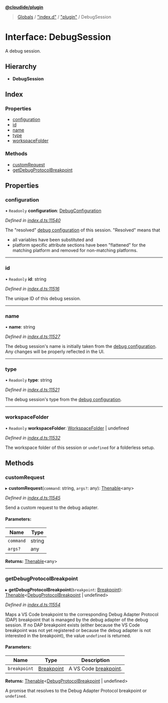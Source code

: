 **[@cloudide/plugin](../README.md)**

> [Globals](../README.md) / ["index.d"](../modules/_index_d_.md) / ["plugin"](../modules/_index_d_._plugin_.md) / DebugSession

# Interface: DebugSession

A debug session.

## Hierarchy

* **DebugSession**

## Index

### Properties

* [configuration](_index_d_._plugin_.debugsession.md#configuration)
* [id](_index_d_._plugin_.debugsession.md#id)
* [name](_index_d_._plugin_.debugsession.md#name)
* [type](_index_d_._plugin_.debugsession.md#type)
* [workspaceFolder](_index_d_._plugin_.debugsession.md#workspacefolder)

### Methods

* [customRequest](_index_d_._plugin_.debugsession.md#customrequest)
* [getDebugProtocolBreakpoint](_index_d_._plugin_.debugsession.md#getdebugprotocolbreakpoint)

## Properties

### configuration

• `Readonly` **configuration**: [DebugConfiguration](_index_d_._plugin_.debugconfiguration.md)

*Defined in [index.d.ts:11540](https://github.com/shuyaqian/cloudide-plugin-api/blob/57a3a2a/index.d.ts#L11540)*

The "resolved" [debug configuration](#DebugConfiguration) of this session.
"Resolved" means that
- all variables have been substituted and
- platform specific attribute sections have been "flattened" for the matching platform and removed for non-matching platforms.

___

### id

• `Readonly` **id**: string

*Defined in [index.d.ts:11516](https://github.com/shuyaqian/cloudide-plugin-api/blob/57a3a2a/index.d.ts#L11516)*

The unique ID of this debug session.

___

### name

•  **name**: string

*Defined in [index.d.ts:11527](https://github.com/shuyaqian/cloudide-plugin-api/blob/57a3a2a/index.d.ts#L11527)*

The debug session's name is initially taken from the [debug configuration](#DebugConfiguration).
Any changes will be properly reflected in the UI.

___

### type

• `Readonly` **type**: string

*Defined in [index.d.ts:11521](https://github.com/shuyaqian/cloudide-plugin-api/blob/57a3a2a/index.d.ts#L11521)*

The debug session's type from the [debug configuration](#DebugConfiguration).

___

### workspaceFolder

• `Readonly` **workspaceFolder**: [WorkspaceFolder](_index_d_._plugin_.workspacefolder.md) \| undefined

*Defined in [index.d.ts:11532](https://github.com/shuyaqian/cloudide-plugin-api/blob/57a3a2a/index.d.ts#L11532)*

The workspace folder of this session or `undefined` for a folderless setup.

## Methods

### customRequest

▸ **customRequest**(`command`: string, `args?`: any): [Thenable](_index_d_.thenable.md)\<any>

*Defined in [index.d.ts:11545](https://github.com/shuyaqian/cloudide-plugin-api/blob/57a3a2a/index.d.ts#L11545)*

Send a custom request to the debug adapter.

#### Parameters:

Name | Type |
------ | ------ |
`command` | string |
`args?` | any |

**Returns:** [Thenable](_index_d_.thenable.md)\<any>

___

### getDebugProtocolBreakpoint

▸ **getDebugProtocolBreakpoint**(`breakpoint`: [Breakpoint](../classes/_index_d_._plugin_.breakpoint.md)): [Thenable](_index_d_.thenable.md)\<[DebugProtocolBreakpoint](_index_d_._plugin_.debugprotocolbreakpoint.md) \| undefined>

*Defined in [index.d.ts:11554](https://github.com/shuyaqian/cloudide-plugin-api/blob/57a3a2a/index.d.ts#L11554)*

Maps a VS Code breakpoint to the corresponding Debug Adapter Protocol (DAP) breakpoint that is managed by the debug adapter of the debug session.
If no DAP breakpoint exists (either because the VS Code breakpoint was not yet registered or because the debug adapter is not interested in the breakpoint), the value `undefined` is returned.

#### Parameters:

Name | Type | Description |
------ | ------ | ------ |
`breakpoint` | [Breakpoint](../classes/_index_d_._plugin_.breakpoint.md) | A VS Code [breakpoint](#Breakpoint). |

**Returns:** [Thenable](_index_d_.thenable.md)\<[DebugProtocolBreakpoint](_index_d_._plugin_.debugprotocolbreakpoint.md) \| undefined>

A promise that resolves to the Debug Adapter Protocol breakpoint or `undefined`.
